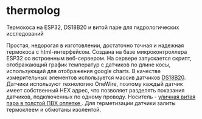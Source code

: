 # thermolog
Термокоса на ESP32, DS18B20 и витой паре для гидрологических исследований

<p>Простая, недорогая в изготовлении, достаточно точная и надежная термокоса с html-интерфейсом. 
Создана на базе микроконтроллера ESP32 со встроенным веб-сервером. На сервере запускается скрипт, отображающий график температур с датчиков по длине косы, использующий для отображения google charts. В качестве измерительных элементов используется массив датчиков <a href="https://mcustore.ru/store/datchiki-i-sensory/datchik-temperatury-ds18b20-korpus-to-92/">DS18B20</a>. Датчики используют технологию OneWire, поэтому каждый датчик имеет собственный HEX адрес, что позволяет разделять показания датчиков, подключенных по одному проводу. Носитель - <a href = "https://www.electro-mpo.ru/catalog/provod_i_kabel/p19_setevye_kabeli_utp_ftp_kip_pk/p1923-kabel-setevoy-parlan-u-utp-4x2x0-52-mm-cat-5/">уличная витая пара в толстой ПВХ оплетке </a>. Для герметизации датчики залиты термоклеем и обмотаны изолентой. </p>
